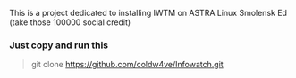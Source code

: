 This is a project dedicated to installing IWTM on ASTRA Linux Smolensk Ed (take those 100000 social credit)

### Just copy and run this

> git clone https://github.com/coldw4ve/Infowatch.git
